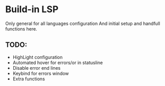 # Build-in LSP 

Only general for all languages configuration
And initial setup and handfull functions here.

## TODO:

* HighLight configuration
* Automated hover for errors/or in statusline
* Disable error end lines
* Keybind for errors window
* Extra functions
